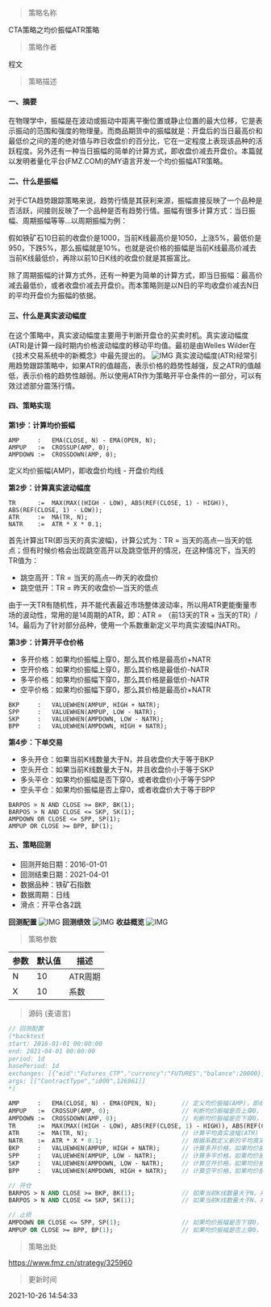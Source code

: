 
> 策略名称

CTA策略之均价振幅ATR策略

> 策略作者

程文

> 策略描述

#### 一、摘要
在物理学中，振幅是在波动或振动中距离平衡位置或静止位置的最大位移，它是表示振动的范围和强度的物理量。而商品期货中的振幅就是：开盘后的当日最高价和最低价之间的差的绝对值与昨日收盘价的百分比，它在一定程度上表现该品种的活跃程度。另外还有一种当日振幅的简单的计算方式，即收盘价减去开盘价。本篇就以发明者量化平台(FMZ.COM)的MY语言开发一个均价振幅ATR策略。

#### 二、什么是振幅
对于CTA趋势跟踪策略来说，趋势行情是其获利来源，振幅直接反映了一个品种是否活跃，间接则反映了一个品种是否有趋势行情。振幅有很多计算方式：当日振幅、周期振幅等等...以周期振幅为例：

假如铁矿石10日前的收盘价是1000，当前K线最高价是1050，上涨5%，最低价是950，下跌5%，那么振幅就是10%。也就是说价格的振幅是当前K线最高价减去当前K线最低价，再除以前10日K线的收盘价就是其振富比。

除了周期振幅的计算方式外，还有一种更为简单的计算方式，即当日振幅：最高价减去最低价，或者收盘价减去开盘价。而本策略则是以N日的平均收盘价减去N日的平均开盘价为振幅的依据。

#### 三、什么是真实波动幅度
在这个策略中，真实波动幅度主要用于判断开盘仓的买卖时机。真实波动幅度(ATR)是计算一段时期内价格波动幅度的移动平均值。最初是由Welles Wilder在《技术交易系统中的新概念》中最先提出的。
 ![IMG](https://www.fmz.cn/upload/asset/39b9c63c7dfb9e749445.png) 
真实波动幅度(ATR)经常引用趋势跟踪策略中，如果ATR的值越高，表示价格的趋势性越强，反之ATR的值越低，表示价格的趋势性越弱。所以使用ATR作为策略开平仓条件的一部分，可以有效过滤部分震荡行情。

#### 四、策略实现
**第1步：计算均价振幅**
```
AMP     :   EMA(CLOSE, N) - EMA(OPEN, N);
AMPUP   :=  CROSSUP(AMP, 0);
AMPDOWN :=  CROSSDOWN(AMP, 0);
```
定义均价振幅(AMP)，即收盘价均线 - 开盘价均线

**第2步：计算真实波动幅度**
```
TR      :=  MAX(MAX((HIGH - LOW), ABS(REF(CLOSE, 1) - HIGH)), ABS(REF(CLOSE, 1) - LOW));
ATR     :=  MA(TR, N);
NATR    :=  ATR * X * 0.1;
```
首先计算出TR(即当天的真实波幅)，计算公式为：TR = 当天的高点—当天的低点；但有时候价格会出现跳空高开以及跳空低开的情况，在这种情况下，当天的TR值为：

- 跳空高开：TR = 当天的高点—昨天的收盘价
- 跳空低开：TR = 昨天的收盘价—当天的低点

由于一天TR有随机性，并不能代表最近市场整体波动率，所以用ATR更能衡量市场的波动性，常用的是14周期的ATR，即：ATR = （前13天的TR + 当天的TR）/ 14。最后为了针对部分品种，使用一个系数重新定义平均真实波幅(NATR)。

**第3步：计算开平仓价格**

- 多开价格：如果均价振幅上穿0，那么其价格是最高价+NATR
- 空开价格：如果均价振幅上穿0，那么其价格是最低价-NATR
- 多平价格：如果均价振幅下穿0，那么其价格是最低价-NATR
- 空平价格：如果均价振幅下穿0，那么其价格是最高价+NATR
```
BKP     :   VALUEWHEN(AMPUP, HIGH + NATR);
SPP     :   VALUEWHEN(AMPUP, LOW - NATR);
SKP     :   VALUEWHEN(AMPDOWN, LOW - NATR);
BPP     :   VALUEWHEN(AMPDOWN, HIGH + NATR);
```


**第4步：下单交易**
- 多头开仓：如果当前K线数量大于N，并且收盘价大于等于BKP
- 空头开仓：如果当前K线数量大于N，并且收盘价小于等于SKP
- 多头平仓：如果均价振幅是否下穿0，或者收盘价小于等于SPP
- 空头平仓：如果均价振幅是否上穿0，或者收盘价大于等于BPP
```
BARPOS > N AND CLOSE >= BKP, BK(1);
BARPOS > N AND CLOSE <= SKP, SK(1);
AMPDOWN OR CLOSE <= SPP, SP(1);
AMPUP OR CLOSE >= BPP, BP(1);
```


#### 五、策略回测
- 回测开始日期：2016-01-01
- 回测结束日期：2021-04-01
- 数据品种：铁矿石指数
- 数据周期：日线
- 滑点：开平仓各2跳

**回测配置**
 ![IMG](https://www.fmz.cn/upload/asset/3938661674465f7d8c24.png) 
**回测绩效**
 ![IMG](https://www.fmz.cn/upload/asset/3924442a65a184b28632.png) 
**收益概览**
 ![IMG](https://www.fmz.cn/upload/asset/39a22b8ecd2bddc2e5c9.png) 


> 策略参数



|参数|默认值|描述|
|----|----|----|
|N|10|ATR周期|
|X|10|系数|


> 源码 (麦语言)

``` pascal
// 回测配置
(*backtest
start: 2016-01-01 00:00:00
end: 2021-04-01 00:00:00
period: 1d
basePeriod: 1d
exchanges: [{"eid":"Futures_CTP","currency":"FUTURES","balance":20000}]
args: [["ContractType","i000",126961]]
*)

AMP     :   EMA(CLOSE, N) - EMA(OPEN, N);       // 定义均价振幅(AMP)，即收盘价均线 - 开盘价均线
AMPUP   :=  CROSSUP(AMP, 0);                    // 判断均价振幅是否上穿0，并赋值为AMPUP
AMPDOWN :=  CROSSDOWN(AMP, 0);                  // 判断均价振幅是否下穿0，并赋值为AMPDOWN
TR      :=  MAX(MAX((HIGH - LOW), ABS(REF(CLOSE, 1) - HIGH)), ABS(REF(CLOSE, 1) - LOW));  // 计算真实波幅(TR)
ATR     :=  MA(TR, N);                          // 计算平均真实波幅(ATR)
NATR    :=  ATR * X * 0.1;                      // 根据系数定义新的平均真实波幅(NATR)
BKP     :   VALUEWHEN(AMPUP, HIGH + NATR);      // 计算多开价格，如果均价振幅上穿0，那么其价格是最高价+NATR
SPP     :   VALUEWHEN(AMPUP, LOW - NATR);       // 计算多平价格，如果均价振幅上穿0，那么其价格是最低价-NATR
SKP     :   VALUEWHEN(AMPDOWN, LOW - NATR);     // 计算空开价格，如果均价振幅下穿0，那么其价格是最低价-NATR
BPP     :   VALUEWHEN(AMPDOWN, HIGH + NATR);    // 计算空平价格，如果均价振幅下穿0，那么其价格是最高价+NATR

// 开仓
BARPOS > N AND CLOSE >= BKP, BK(1);             // 如果当前K线数量大于N，并且收盘价大于等于BKP，多开
BARPOS > N AND CLOSE <= SKP, SK(1);             // 如果当前K线数量大于N，并且收盘价小于等于SKP，空开

// 止损
AMPDOWN OR CLOSE <= SPP, SP(1);                 // 如果均价振幅是否下穿0，或者收盘价小于等于SPP，多平
AMPUP OR CLOSE >= BPP, BP(1);                   // 如果均价振幅是否上穿0，或者收盘价大于等于BPP, 空平
```

> 策略出处

https://www.fmz.cn/strategy/325960

> 更新时间

2021-10-26 14:54:33

